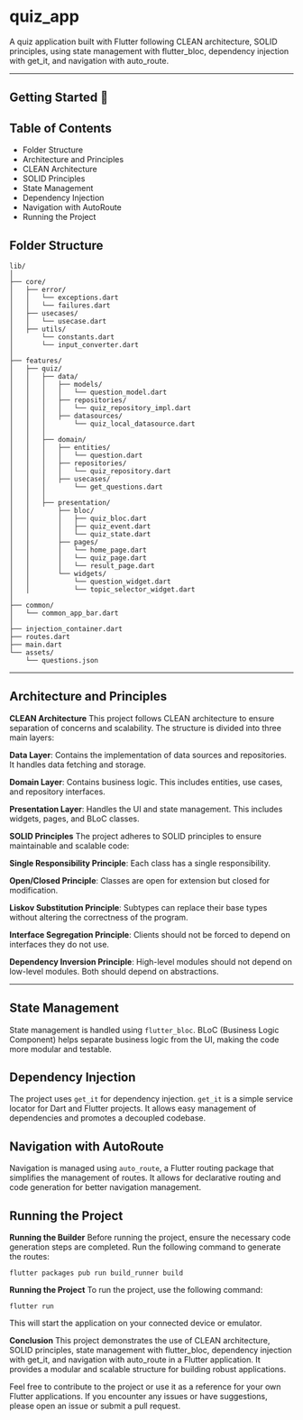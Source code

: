 # quiz_app

A quiz application built with Flutter following CLEAN architecture, SOLID principles, using state management with flutter_bloc, dependency injection with get_it, and navigation with auto_route.

---

## Getting Started 🚀

## Table of Contents
- Folder Structure
- Architecture and Principles
- CLEAN Architecture
- SOLID Principles
- State Management
- Dependency Injection
- Navigation with AutoRoute
- Running the Project

## Folder Structure
    lib/
    │
    ├── core/
    │   ├── error/
    │   │   └── exceptions.dart
    │   │   └── failures.dart
    │   ├── usecases/
    │   │   └── usecase.dart
    │   ├── utils/
    │       └── constants.dart
    │       └── input_converter.dart
    │
    ├── features/
    │   ├── quiz/
    │   │   ├── data/
    │   │   │   ├── models/
    │   │   │   │   └── question_model.dart
    │   │   │   ├── repositories/
    │   │   │   │   └── quiz_repository_impl.dart
    │   │   │   ├── datasources/
    │   │   │       └── quiz_local_datasource.dart
    │   │   │
    │   │   ├── domain/
    │   │   │   ├── entities/
    │   │   │   │   └── question.dart
    │   │   │   ├── repositories/
    │   │   │   │   └── quiz_repository.dart
    │   │   │   ├── usecases/
    │   │   │       └── get_questions.dart
    │   │   │
    │   │   ├── presentation/
    │   │       ├── bloc/
    │   │       │   ├── quiz_bloc.dart
    │   │       │   ├── quiz_event.dart
    │   │       │   └── quiz_state.dart
    │   │       ├── pages/
    │   │       │   └── home_page.dart
    │   │       │   └── quiz_page.dart
    │   │       │   └── result_page.dart
    │   │       └── widgets/
    │   │           └── question_widget.dart
    │   │           └── topic_selector_widget.dart
    │
    ├── common/
    │   └── common_app_bar.dart
    │
    ├── injection_container.dart
    ├── routes.dart
    ├── main.dart
    └── assets/
        └── questions.json
---
## Architecture and Principles
**CLEAN Architecture**
This project follows CLEAN architecture to ensure separation of concerns and scalability. The structure is divided into three main layers:

**Data Layer**: Contains the implementation of data sources and repositories. It handles data fetching and storage.

**Domain Layer**: Contains business logic. This includes entities, use cases, and repository interfaces.

**Presentation Layer**: Handles the UI and state management. This includes widgets, pages, and BLoC classes.

**SOLID Principles**
The project adheres to SOLID principles to ensure maintainable and scalable code:

**Single Responsibility Principle**: Each class has a single responsibility.

**Open/Closed Principle**: Classes are open for extension but closed for modification.

**Liskov Substitution Principle**: Subtypes can replace their base types without altering the correctness of the program.

**Interface Segregation Principle**: Clients should not be forced to depend on interfaces they do not use.

**Dependency Inversion Principle**: High-level modules should not depend on low-level modules. Both should depend on abstractions.

---

## State Management
State management is handled using `flutter_bloc`. BLoC (Business Logic Component) helps separate business logic from the UI, making the code more modular and testable.

## Dependency Injection
The project uses `get_it` for dependency injection. `get_it` is a simple service locator for Dart and Flutter projects. It allows easy management of dependencies and promotes a decoupled codebase.

## Navigation with AutoRoute
Navigation is managed using `auto_route`, a Flutter routing package that simplifies the management of routes. It allows for declarative routing and code generation for better navigation management.

## Running the Project
**Running the Builder**
Before running the project, ensure the necessary code generation steps are completed. Run the following command to generate the routes:

    flutter packages pub run build_runner build

**Running the Project**
To run the project, use the following command:

    flutter run

This will start the application on your connected device or emulator.


**Conclusion**
This project demonstrates the use of CLEAN architecture, SOLID principles, state management with flutter_bloc, dependency injection with get_it, and navigation with auto_route in a Flutter application. It provides a modular and scalable structure for building robust applications.

Feel free to contribute to the project or use it as a reference for your own Flutter applications. If you encounter any issues or have suggestions, please open an issue or submit a pull request.

